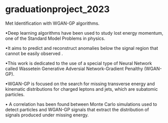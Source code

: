 # graduationproject_2023
Met Identification with WGAN-GP algorithms.

•Deep learning algorithms have been used to study lost energy momentum, one of the Standard Model Problems in physics. 

•It aims to predict and reconstruct anomalies below the signal region that cannot be easily observed .

•This work is dedicated to the use of a special type of Neural Network called Wassetein Generative Adversial Network-Gradient Penalthy (WGAN-GP).

•WGAN-GP is focused on the search for missing transverse energy and kinematic distributions for charged leptons and jets, which are subatomic particles.

• A correlation has been found between Monte Carlo simulations used to detect particles and WGAN-GP signals that extract the distribution of signals produced under missing energy.
